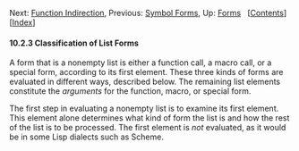 

Next: [Function Indirection](Function-Indirection.html), Previous: [Symbol Forms](Symbol-Forms.html), Up: [Forms](Forms.html)   \[[Contents](index.html#SEC_Contents "Table of contents")]\[[Index](Index.html "Index")]

#### 10.2.3 Classification of List Forms

A form that is a nonempty list is either a function call, a macro call, or a special form, according to its first element. These three kinds of forms are evaluated in different ways, described below. The remaining list elements constitute the *arguments* for the function, macro, or special form.

The first step in evaluating a nonempty list is to examine its first element. This element alone determines what kind of form the list is and how the rest of the list is to be processed. The first element is *not* evaluated, as it would be in some Lisp dialects such as Scheme.
